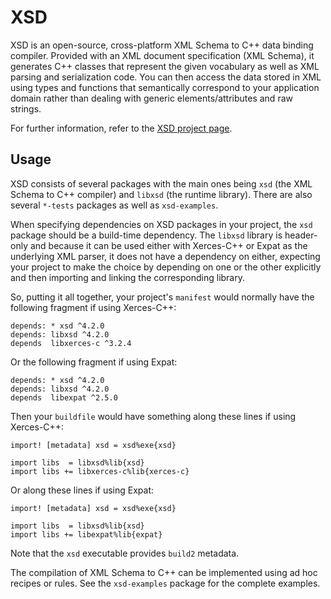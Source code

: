 # XSD

XSD is an open-source, cross-platform XML Schema to C++ data binding
compiler. Provided with an XML document specification (XML Schema), it
generates C++ classes that represent the given vocabulary as well as XML
parsing and serialization code. You can then access the data stored in XML
using types and functions that semantically correspond to your application
domain rather than dealing with generic elements/attributes and raw strings.

For further information, refer to the [XSD project
page](https://codesynthesis.com/products/xsd/).

## Usage

XSD consists of several packages with the main ones being `xsd` (the XML
Schema to C++ compiler) and `libxsd` (the runtime library). There are also
several `*-tests` packages as well as `xsd-examples`.

When specifying dependencies on XSD packages in your project, the `xsd`
package should be a build-time dependency. The `libxsd` library is
header-only and because it can be used either with Xerces-C++ or
Expat as the underlying XML parser, it does not have a dependency on
either, expecting your project to make the choice by depending on
one or the other explicitly and then importing and linking the
corresponding library.

So, putting it all together, your project's `manifest` would normally
have the following fragment if using Xerces-C++:

```
depends: * xsd ^4.2.0
depends: libxsd ^4.2.0
depends  libxerces-c ^3.2.4
```

Or the following fragment if using Expat:

```
depends: * xsd ^4.2.0
depends: libxsd ^4.2.0
depends  libexpat ^2.5.0
```

Then your `buildfile` would have something along these lines if using
Xerces-C++:

```
import! [metadata] xsd = xsd%exe{xsd}

import libs  = libxsd%lib{xsd}
import libs += libxerces-c%lib{xerces-c}
```

Or along these lines if using Expat:

```
import! [metadata] xsd = xsd%exe{xsd}

import libs  = libxsd%lib{xsd}
import libs += libexpat%lib{expat}
```

Note that the `xsd` executable provides `build2` metadata.

The compilation of XML Schema to C++ can be implemented using ad hoc recipes
or rules. See the `xsd-examples` package for the complete examples.
